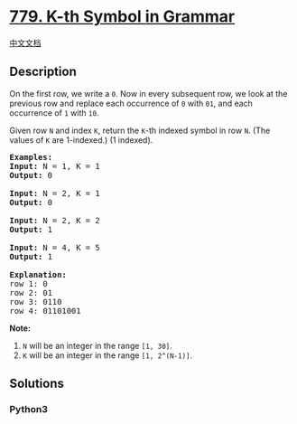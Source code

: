 # [779. K-th Symbol in Grammar](https://leetcode.com/problems/k-th-symbol-in-grammar)

[中文文档](/leetcode/0700-0799/0779.K-th%20Symbol%20in%20Grammar/README.md)

## Description

<p>On the first row, we write a <code>0</code>. Now in every subsequent row, we look at the previous row and replace each occurrence of <code>0</code> with <code>01</code>, and each occurrence of <code>1</code> with <code>10</code>.</p>

<p>Given row <code>N</code> and index <code>K</code>, return the <code>K</code>-th indexed symbol in row <code>N</code>. (The values of <code>K</code> are 1-indexed.) (1 indexed).</p>

<pre>
<strong>Examples:</strong>
<strong>Input:</strong> N = 1, K = 1
<strong>Output:</strong> 0

<strong>Input:</strong> N = 2, K = 1
<strong>Output:</strong> 0

<strong>Input:</strong> N = 2, K = 2
<strong>Output:</strong> 1

<strong>Input:</strong> N = 4, K = 5
<strong>Output:</strong> 1

<strong>Explanation:</strong>
row 1: 0
row 2: 01
row 3: 0110
row 4: 01101001
</pre>

<p><strong>Note:</strong></p>

<ol>
	<li><code>N</code> will be an integer in the range <code>[1, 30]</code>.</li>
	<li><code>K</code> will be an integer in the range <code>[1, 2^(N-1)]</code>.</li>
</ol>


## Solutions

<!-- tabs:start -->

### **Python3**

```python

```

<!-- tabs:end -->
